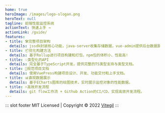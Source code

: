 ```yaml
---
home: true
heroImage: /images/logo-slogan.png
heroText: null
tagline: 前端性能监控系统
actionText: 快速上手 →
actionLink: /guide/
features:
- title: 🛠️完整项目架构
  details: jssdk封装核心功能，java-server收集存储数据，vue-admin提供后台数据展示
- title: 📦优化构建方法
  details: 基于Rollup进行项目构建和打包，npm包的体积小、性能高!
- title: 💡类型化的API
  details: 完全基于TypeScript开发，提供完整的TS类型支持与类型文档。
- title: 📄规范项目文档
  details: 使用VuePress构建项目设计、开发、功能交付和上手文档。
- title: 📊直观数据展示
  details: 基于ECharts图库的绘图技术，实时展示监控对象的性能数据。
- title: ⚡️高效开发流程
  details: git flow工作流 + Github Action的CI/CD，实现高效开发流程。
---
```


::: slot footer
MIT Licensed | Copyright © 2022 [Vitegil](https://github.com/vitegil)
:::
